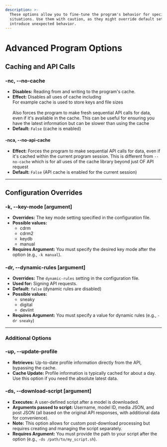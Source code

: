 ```yaml
---
description: >-
  These options allow you to fine-tune the program's behavior for specific
  situations. Use them with caution, as they might override default settings or
  introduce unexpected behavior.
---
```


# Advanced Program Options

## Caching and API Calls

### -nc, --no-cache

* **Disables:** Reading from and writing to the program's cache.
* **Effect:** Disables all uses of cache including\
  For example cache is used to store keys and file sizes\
  \
  Also forces the program to make fresh sequential API calls for data, even if it's available in the cache. This can be useful for ensuring you have the latest information but can be slower than using the cache
* **Default:** `False` (cache is enabled)

#### -nca, --no-api-cache

* **Effect:** Forces the program to make sequential  API calls for data, even if it's cached within the current program session. This is different from `--no-cache` which is for all uses of the cache library beyond just OF API request
* **Default:** `False` (API cache is enabled for the current session)

***

## Configuration Overrides

### -k, --key-mode \[argument]

* **Overrides:** The key mode setting specified in the configuration file.
* **Possible values:**
  * cdrm
  * cdrm2
  * keydb
  * manual
* **Requires Argument:** You must specify the desired key mode after the option (e.g., `-k manual`).

### -dr, --dynamic-rules \[argument]

* **Overrides:** The `dynamic-rules` setting in the configuration file.
* **Used for:** Signing API requests.
* **Default:** `false` (dynamic rules are disabled)
* **Possible values:**
  * sneaky
  * digital
  * deviint
* **Requires Argument:** You must specify a value for dynamic rules (e.g., `-dr sneaky`)

***

### Additional Options

### -up, --update-profile

* **Retrieves:** Up-to-date profile information directly from the API, bypassing the cache.
* **Cache Update:** Profile information is typically cached for about a day. Use this option if you need the absolute latest data.

### -ds, --download-script \[argument]

* **Executes:** A user-defined script after a model is downloaded.
* **Arguments passed to script:** Username, model ID, media JSON, and post JSON (all based on the original API responses, with additional data for convenience).
* **Note:** This option allows for custom post-download processing but requires creating and managing the script separately.
* **Requires Argument:** You must provide the path to your script after the option (e.g., `-ds /path/to/my_script.sh`).

